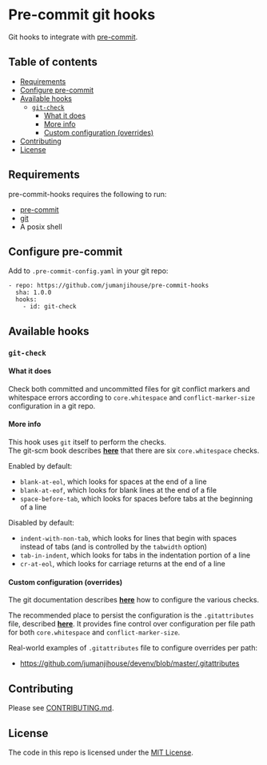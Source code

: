 # Pre-commit git hooks

Git hooks to integrate with [pre-commit](http://pre-commit.com).


## Table of contents

- [Requirements](#requirements)
- [Configure pre-commit](#configure-pre-commit)
- [Available hooks](#available-hooks)
  * [`git-check`](#git-check)
    + [What it does](#what-it-does)
    + [More info](#more-info)
    + [Custom configuration (overrides)](#custom-configuration-overrides)
- [Contributing](#contributing)
- [License](#license)


## Requirements

pre-commit-hooks requires the following to run:

* [pre-commit](http://pre-commit.com)
* [git](https://github.com/git/git)
* A posix shell


## Configure pre-commit

Add to `.pre-commit-config.yaml` in your git repo:

    - repo: https://github.com/jumanjihouse/pre-commit-hooks
      sha: 1.0.0
      hooks:
        - id: git-check


## Available hooks

### `git-check`

#### What it does

Check both committed and uncommitted files for git conflict markers and
whitespace errors according to `core.whitespace` and `conflict-marker-size`
configuration in a git repo.

#### More info

This hook uses `git` itself to perform the checks.<br/>
The git-scm book describes
[**here**](https://git-scm.com/book/en/v2/Customizing-Git-Git-Configuration#_code_core_whitespace_code)
that there are six `core.whitespace` checks.

Enabled by default:

* `blank-at-eol`, which looks for spaces at the end of a line
* `blank-at-eof`, which looks for blank lines at the end of a file
* `space-before-tab`, which looks for spaces before tabs at the beginning of a line

Disabled by default:

* `indent-with-non-tab`, which looks for lines that begin with spaces instead of tabs
  (and is controlled by the `tabwidth` option)
* `tab-in-indent`, which looks for tabs in the indentation portion of a line
* `cr-at-eol`, which looks for carriage returns at the end of a line

#### Custom configuration (overrides)

The git documentation describes
[**here**](https://git-scm.com/docs/git-config#git-config-corewhitespace)
how to configure the various checks.

The recommended place to persist the configuration is the `.gitattributes` file,
described [**here**](https://git-scm.com/docs/gitattributes#_checking_whitespace_errors).
It provides fine control over configuration per file path for both
`core.whitespace` and `conflict-marker-size`.

Real-world examples of `.gitattributes` file to configure overrides per path:

* https://github.com/jumanjihouse/devenv/blob/master/.gitattributes


## Contributing

Please see [CONTRIBUTING.md](CONTRIBUTING.md).


## License

The code in this repo is licensed under the [MIT License](LICENSE).
